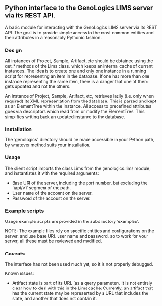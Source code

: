 ## Python interface to the GenoLogics LIMS server via its REST API.

A basic module for interacting with the GenoLogics LIMS server via
its REST API. The goal is to provide simple access to the most common
entities and their attributes in a reasonably Pythonic fashion.

### Design

All instances of Project, Sample, Artifact, etc should be obtained using
the get_* methods of the Lims class, which keeps an internal cache of
current instances. The idea is to create one and only one instance in
a running script for representing an item in the database. If one has
more than one instance representing the same item, there is a danger that
one of them gets updated and not the others.

An instance of Project, Sample, Artifact, etc, retrieves lazily (i.e.
only when required) its XML representation from the database. This
is parsed and kept as an ElementTree within the instance. All access
to predefined attributes goes via descriptors which read from or
modify the ElementTree. This simplifies writing back an updated
instance to the database.

### Installation

The 'genologics' directory should be made accessible in your Python path,
by whatever method suits your installation.

### Usage

The client script imports the class Lims from the genologics.lims module,
and instantiates it with the required arguments:

- Base URI of the server, including the port number, but excluding
  the '/api/v1' segment of the path.
- User name of the account on the server.
- Password of the account on the server.

### Example scripts

Usage example scripts are provided in the subdirectory 'examples'.

NOTE: The example files rely on specific entities and configurations
on the server, and use base URI, user name and password, so to work
for your server, all these must be reviewed and modified.

### Caveats

The interface has not been used much yet, so it is not properly debugged.

Known issues:
- Artifact state is part of its URL (as a query parameter).
  It is not entirely clear how to deal with this in the Lims.cache:
  Currently, an artifact that has the current state may be represented
  by a URL that includes the state, and another that does not contain it.

